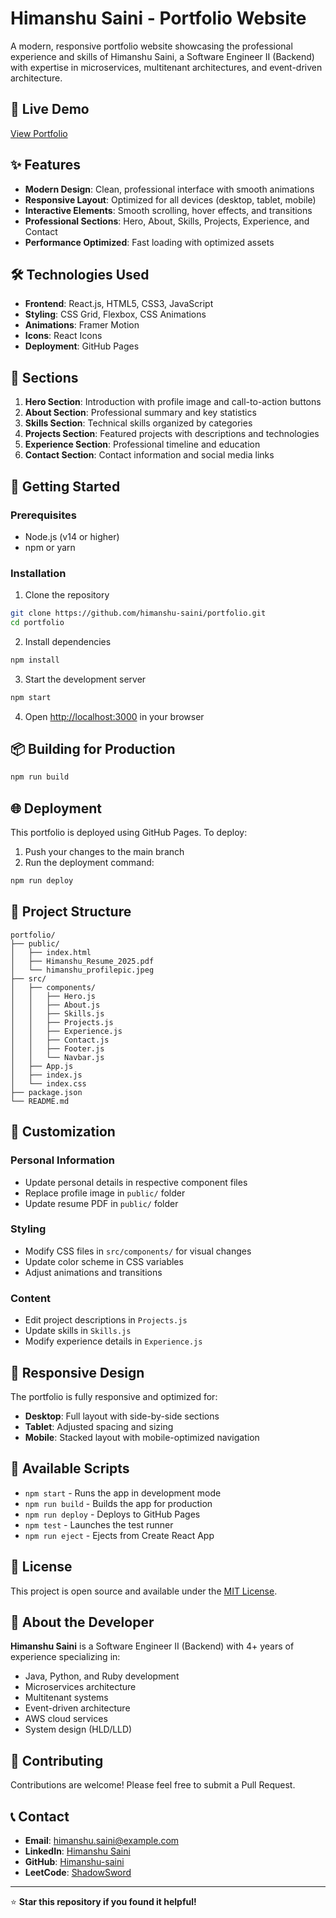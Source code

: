 # Himanshu Saini - Portfolio Website

A modern, responsive portfolio website showcasing the professional experience and skills of Himanshu Saini, a Software Engineer II (Backend) with expertise in microservices, multitenant architectures, and event-driven architecture.

## 🚀 Live Demo

[View Portfolio](https://himanshu-saini.github.io/portfolio)

## ✨ Features

- **Modern Design**: Clean, professional interface with smooth animations
- **Responsive Layout**: Optimized for all devices (desktop, tablet, mobile)
- **Interactive Elements**: Smooth scrolling, hover effects, and transitions
- **Professional Sections**: Hero, About, Skills, Projects, Experience, and Contact
- **Performance Optimized**: Fast loading with optimized assets

## 🛠️ Technologies Used

- **Frontend**: React.js, HTML5, CSS3, JavaScript
- **Styling**: CSS Grid, Flexbox, CSS Animations
- **Animations**: Framer Motion
- **Icons**: React Icons
- **Deployment**: GitHub Pages

## 📱 Sections

1. **Hero Section**: Introduction with profile image and call-to-action buttons
2. **About Section**: Professional summary and key statistics
3. **Skills Section**: Technical skills organized by categories
4. **Projects Section**: Featured projects with descriptions and technologies
5. **Experience Section**: Professional timeline and education
6. **Contact Section**: Contact information and social media links

## 🚀 Getting Started

### Prerequisites

- Node.js (v14 or higher)
- npm or yarn

### Installation

1. Clone the repository
```bash
git clone https://github.com/himanshu-saini/portfolio.git
cd portfolio
```

2. Install dependencies
```bash
npm install
```

3. Start the development server
```bash
npm start
```

4. Open [http://localhost:3000](http://localhost:3000) in your browser

## 📦 Building for Production

```bash
npm run build
```

## 🌐 Deployment

This portfolio is deployed using GitHub Pages. To deploy:

1. Push your changes to the main branch
2. Run the deployment command:
```bash
npm run deploy
```

## 📁 Project Structure

```
portfolio/
├── public/
│   ├── index.html
│   ├── Himanshu_Resume_2025.pdf
│   └── himanshu_profilepic.jpeg
├── src/
│   ├── components/
│   │   ├── Hero.js
│   │   ├── About.js
│   │   ├── Skills.js
│   │   ├── Projects.js
│   │   ├── Experience.js
│   │   ├── Contact.js
│   │   ├── Footer.js
│   │   └── Navbar.js
│   ├── App.js
│   ├── index.js
│   └── index.css
├── package.json
└── README.md
```

## 🎨 Customization

### Personal Information
- Update personal details in respective component files
- Replace profile image in `public/` folder
- Update resume PDF in `public/` folder

### Styling
- Modify CSS files in `src/components/` for visual changes
- Update color scheme in CSS variables
- Adjust animations and transitions

### Content
- Edit project descriptions in `Projects.js`
- Update skills in `Skills.js`
- Modify experience details in `Experience.js`

## 📱 Responsive Design

The portfolio is fully responsive and optimized for:
- **Desktop**: Full layout with side-by-side sections
- **Tablet**: Adjusted spacing and sizing
- **Mobile**: Stacked layout with mobile-optimized navigation

## 🔧 Available Scripts

- `npm start` - Runs the app in development mode
- `npm run build` - Builds the app for production
- `npm run deploy` - Deploys to GitHub Pages
- `npm test` - Launches the test runner
- `npm run eject` - Ejects from Create React App

## 📄 License

This project is open source and available under the [MIT License](LICENSE).

## 👤 About the Developer

**Himanshu Saini** is a Software Engineer II (Backend) with 4+ years of experience specializing in:
- Java, Python, and Ruby development
- Microservices architecture
- Multitenant systems
- Event-driven architecture
- AWS cloud services
- System design (HLD/LLD)

## 🤝 Contributing

Contributions are welcome! Please feel free to submit a Pull Request.

## 📞 Contact

- **Email**: himanshu.saini@example.com
- **LinkedIn**: [Himanshu Saini](https://www.linkedin.com/in/himanshusaini17/)
- **GitHub**: [Himanshu-saini](https://github.com/Himanshu-saini)
- **LeetCode**: [ShadowSword](https://leetcode.com/u/ShadowSword/)

---

⭐ **Star this repository if you found it helpful!**
